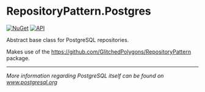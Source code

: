 # RepositoryPattern.Postgres

[![NuGet](https://img.shields.io/nuget/v/GlitchedPolygons.RepositoryPattern.Postgres.svg)](https://www.nuget.org/packages/GlitchedPolygons.RepositoryPattern.Postgres) 
[![API](https://img.shields.io/badge/api-docs-brightgreen.svg)](https://glitchedpolygons.github.io/RepositoryPattern.Postgres/api/index.html)

Abstract base class for PostgreSQL repositories. 

Makes use of the https://github.com/GlitchedPolygons/RepositoryPattern package.

---

_More information regarding PostgreSQL itself can be found on www.postgresql.org_
